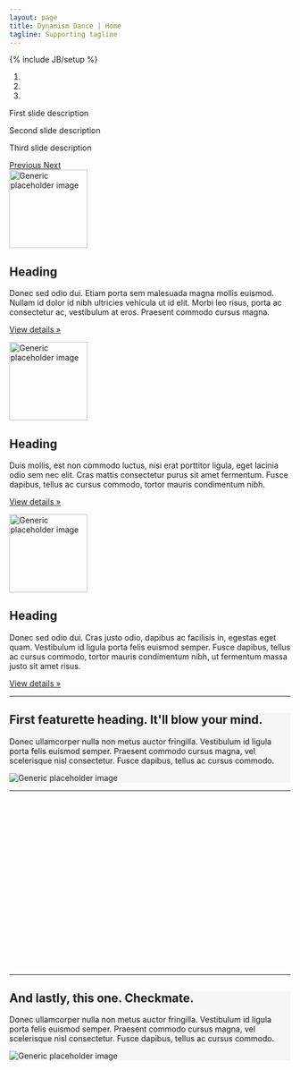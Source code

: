 ```yaml
---
layout: page
title: Dynamism Dance | Home
tagline: Supporting tagline
---
```

{% include JB/setup %}


<style>
  body {
    background-image: url('/assets/images/background_home.jpg');
    background-position: center;
    background-attachment: fixed;
  }
</style>

<!-- Example row of columns -->
<div id="carousel-example-generic" class="carousel slide" data-ride="carousel">
  <ol class="carousel-indicators">
    <li data-target="#carousel-example-generic" data-slide-to="0" class="active"></li>
    <li data-target="#carousel-example-generic" data-slide-to="1" class=""></li>
    <li data-target="#carousel-example-generic" data-slide-to="2" class=""></li>
  </ol>
  <div class="carousel-inner" role="listbox">
    <div class="item active">
      <div class="fill" style="background-image:url('{{ HOME_PATH }}assets/images/carousel1.jpg'); background-position:center;">
        <div class="carousel-caption">
          <p lingdex="133">First slide description</p>
        </div>
      </div>
    </div>
    <div class="item">
      <div class="fill" style="background-image:url('{{ HOME_PATH }}assets/images/carousel2.jpg');">
      <div class="carousel-caption">
        <p lingdex="133">Second slide description</p>
      </div>
      </div>
    </div>
    <div class="item">
      <div class="fill" style="background-image:url('{{ HOME_PATH }}assets/images/carousel3.jpg');">
      <div class="carousel-caption">
        <p lingdex="133">Third slide description</p>
      </div>
      </div>
    </div>
  </div>
  <a class="left carousel-control" href="#carousel-example-generic" role="button" data-slide="prev">
    <span class="glyphicon glyphicon-chevron-left" aria-hidden="true"></span>
    <span class="sr-only">Previous</span>
  </a>
  <a class="right carousel-control" href="#carousel-example-generic" role="button" data-slide="next">
    <span class="glyphicon glyphicon-chevron-right" aria-hidden="true"></span>
    <span class="sr-only">Next</span>
  </a>
</div>




<!-- Marketing messaging and featurettes
================================================== -->
<!-- Wrap the rest of the page in another container to center all the content. -->

<div class="container-fluid marketing">

  <!-- Three columns of text below the carousel -->
  <div class="container-fluid" >
    <div class="container" >
      <div class="row">
        <div class="col-sm-4">
          <img class="img-circle" src="{{ HOME_PATH }}assets/images/head1.jpeg" alt="Generic placeholder image" style="width: 140px; height: 140px;">
          <h2>Heading</h2>
          <p>Donec sed odio dui. Etiam porta sem malesuada magna mollis euismod. Nullam id dolor id nibh ultricies vehicula ut id elit. Morbi leo risus, porta ac consectetur ac, vestibulum at eros. Praesent commodo cursus magna.</p>
          <p><a class="btn btn-default" href="#" role="button">View details &raquo;</a></p>
        </div><!-- /.col-md-4 -->
        <div class="col-sm-4">
          <img class="img-circle" src="{{ HOME_PATH }}assets/images/head2.jpeg" alt="Generic placeholder image" style="width: 140px; height: 140px;">
          <h2>Heading</h2>
          <p>Duis mollis, est non commodo luctus, nisi erat porttitor ligula, eget lacinia odio sem nec elit. Cras mattis consectetur purus sit amet fermentum. Fusce dapibus, tellus ac cursus commodo, tortor mauris condimentum nibh.</p>
          <p><a class="btn btn-default" href="#" role="button">View details &raquo;</a></p>
        </div><!-- /.col-md-4 -->
        <div class="col-sm-4">
          <img class="img-circle" src="{{ HOME_PATH }}assets/images/head3.jpeg" alt="Generic placeholder image" style="width: 140px; height: 140px;">
          <h2>Heading</h2>
          <p>Donec sed odio dui. Cras justo odio, dapibus ac facilisis in, egestas eget quam. Vestibulum id ligula porta felis euismod semper. Fusce dapibus, tellus ac cursus commodo, tortor mauris condimentum nibh, ut fermentum massa justo sit amet risus.</p>
          <p><a class="btn btn-default" href="#" role="button">View details &raquo;</a></p>
        </div><!-- /.col-md-4 -->
      </div><!-- /.row -->
    </div> <!-- /.container -->
  </div>

  <hr class="featurette-divider">

  <!-- START THE FEATURETTES -->
  <div class="row featurette" style="background-color:#f6f6f6">
    <div class="container">
      <div class="col-md-6">
        <h2 class="featurette-heading">First featurette heading. <span class="text-muted">It'll blow your mind.</span></h2>
        <p class="lead">Donec ullamcorper nulla non metus auctor fringilla. Vestibulum id ligula porta felis euismod semper. Praesent commodo cursus magna, vel scelerisque nisl consectetur. Fusce dapibus, tellus ac cursus commodo.</p>
      </div>
      <div class="col-md-6">
        <img class="featurette-image img-responsive" src="{{ HOME_PATH }}assets/images/feature2.jpg" alt="Generic placeholder image">
      </div>
    </div>
  </div>

  <hr class="featurette-divider">

  <div class="row featurette">
    <div class="container" style="height:300px;">
    </div>
  </div>

  <hr class="featurette-divider">

  <div class="row featurette" style="background-color:#f6f6f6">
    <div class="container">
      <div class="col-md-7">
        <h2 class="featurette-heading">And lastly, this one. <span class="text-muted">Checkmate.</span></h2>
        <p class="lead">Donec ullamcorper nulla non metus auctor fringilla. Vestibulum id ligula porta felis euismod semper. Praesent commodo cursus magna, vel scelerisque nisl consectetur. Fusce dapibus, tellus ac cursus commodo.</p>
      </div>
      <div class="col-md-5">
        <img class="featurette-image img-responsive" data-src="holder.js/500x500/auto" alt="Generic placeholder image">
      </div>
    </div>
  </div>
</div>
<!-- /END THE FEATURETTES -->

